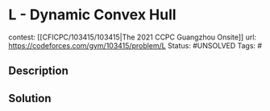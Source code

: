 # L - Dynamic Convex Hull

contest: [[CFICPC/103415/103415|The 2021 CCPC Guangzhou Onsite]]
url: https://codeforces.com/gym/103415/problem/L
Status: #UNSOLVED
Tags: #

## Description

## Solution

